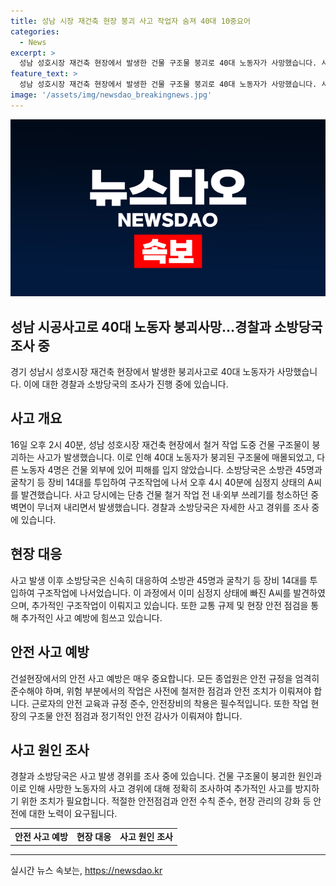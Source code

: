```yaml
---
title: 성남 시장 재건축 현장 붕괴 사고 작업자 숨져 40대 10중요어
categories:
  - News
excerpt: >
  성남 성호시장 재건축 현장에서 발생한 건물 구조물 붕괴로 40대 노동자가 사망했습니다. 사고 당시 4명의 노동자는 피해를 입지 않았고, 소방당국은 구조작업에 참여하여 A씨를 발견했습니다. 사고는 건물 철거 과정에서 벽면이 무너져 내린 것으로 전해졌으며, 경찰과 소방당국은 사고 경위를 조사 중입니다. (150자)
feature_text: >
  성남 성호시장 재건축 현장에서 발생한 건물 구조물 붕괴로 40대 노동자가 사망했습니다. 사고 당시 4명의 노동자는 피해를 입지 않았고, 소방당국은 구조작업에 참여하여 A씨를 발견했습니다. 사고는 건물 철거 과정에서 벽면이 무너져 내린 것으로 전해졌으며, 경찰과 소방당국은 사고 경위를 조사 중입니다. (150자)
image: '/assets/img/newsdao_breakingnews.jpg'
---
```


<p><img src="/assets/img/newsdao_breakingnews.jpg" alt="flaretime 속보" /></p>

<h2>성남 시공사고로 40대 노동자 붕괴사망…경찰과 소방당국 조사 중</h2>

<p data-ke-size="size16">경기 성남시 성호시장 재건축 현장에서 발생한 붕괴사고로 40대 노동자가 사망했습니다. 이에 대한 경찰과 소방당국의 조사가 진행 중에 있습니다.</p>

<h2 data-ke-size="size26">사고 개요</h2>

<p>16일 오후 2시 40분, 성남 성호시장 재건축 현장에서 철거 작업 도중 건물 구조물이 붕괴하는 사고가 발생했습니다. 이로 인해 40대 노동자가 붕괴된 구조물에 매몰되었고, 다른 노동자 4명은 건물 외부에 있어 피해를 입지 않았습니다. 소방당국은 소방관 45명과 굴착기 등 장비 14대를 투입하여 구조작업에 나서 오후 4시 40분에 심정지 상태의 A씨를 발견했습니다. 사고 당시에는 단층 건물 철거 작업 전 내·외부 쓰레기를 청소하던 중 벽면이 무너져 내리면서 발생했습니다. 경찰과 소방당국은 자세한 사고 경위를 조사 중에 있습니다.</p>

<h2 data-ke-size="size26">현장 대응</h2>

<p>사고 발생 이후 소방당국은 신속히 대응하여 소방관 45명과 굴착기 등 장비 14대를 투입하여 구조작업에 나서었습니다. 이 과정에서 이미 심정지 상태에 빠진 A씨를 발견하였으며, 추가적인 구조작업이 이뤄지고 있습니다. 또한 교통 규제 및 현장 안전 점검을 통해 추가적인 사고 예방에 힘쓰고 있습니다.</p>

<h2 data-ke-size="size26">안전 사고 예방</h2>

<p>건설현장에서의 안전 사고 예방은 매우 중요합니다. 모든 종업원은 안전 규정을 엄격히 준수해야 하며, 위험 부분에서의 작업은 사전에 철저한 점검과 안전 조치가 이뤄져야 합니다. 근로자의 안전 교육과 규정 준수, 안전장비의 착용은 필수적입니다. 또한 작업 현장의 구조물 안전 점검과 정기적인 안전 감사가 이뤄져야 합니다.</p>

<h2 data-ke-size="size26">사고 원인 조사</h2>

<p>경찰과 소방당국은 사고 발생 경위를 조사 중에 있습니다. 건물 구조물이 붕괴한 원인과 이로 인해 사망한 노동자의 사고 경위에 대해 정확히 조사하여 추가적인 사고를 방지하기 위한 조치가 필요합니다. 적절한 안전점검과 안전 수칙 준수, 현장 관리의 강화 등 안전에 대한 노력이 요구됩니다.</p>

<table>
    <tr>
        <td style="text-align: center; height: 17px;"><b>안전 사고 예방</b></td>
        <td style="text-align: center; height: 17px;"><b>현장 대응</b></td>
        <td style="text-align: center; height: 17px;"><b>사고 원인 조사</b></td>
    </tr>
</table>

<p><hr></p>
실시간 뉴스 속보는, <a href="https://newsdao.kr" rel="dofollow">https://newsdao.kr</a>


